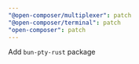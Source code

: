 ```yaml
---
"@open-composer/multiplexer": patch
"@open-composer/terminal": patch
"open-composer": patch
---
```


Add `bun-pty-rust` package
